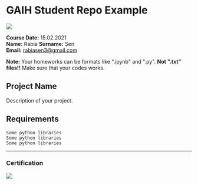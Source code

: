 # GAIH Student Repo Example
![](img/logo.png)

**Course Date:** 15.02.2021  
**Name:** Rabia 
**Surname:** Şen  
**Email:** rabiasen3@gmail.com  

**Note:** Your homeworks can be formats like ".ipynb" and ".py". **Not ".txt" files!!** Make sure that your codes works.  

## Project Name
Description of your project.

## Requirements
```
Some python libraries
Some python libraries
Some python libraries
```
---

### Certification
![](img/certificate_ex.png)

